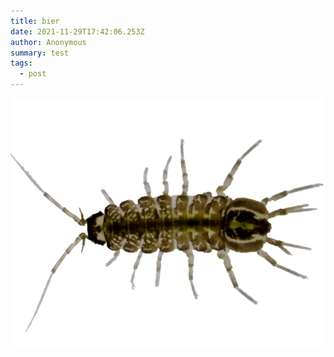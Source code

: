 ```yaml
---
title: bier
date: 2021-11-29T17:42:06.253Z
author: Anonymous
summary: test
tags:
  - post
---
```

![](/static/img/bild1.png)